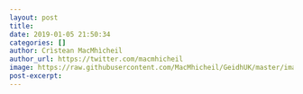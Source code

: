 ```yaml
---
layout: post
title:
date: 2019-01-05 21:50:34
categories: []
author: Crìstean MacMhìcheil
author_url: https://twitter.com/macmhicheil
image: https://raw.githubusercontent.com/MacMhicheil/GeidhUK/master/images/.png
post-excerpt: 
---
```


